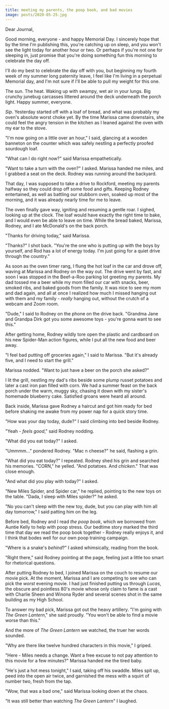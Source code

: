 ```yaml
---
title: meeting my parents, the poop book, and bad movies
image: posts/2020-05-25.jpg
---
```


Dear Journal,

Good morning, everyone - and happy Memorial Day.  I sincerely hope
that by the time I'm publishing this, you're catching up on sleep, and
you won't see the light today for another hour or two.  Or perhaps if
you're not one for sleeping in, just promise that you're doing
something fun this morning to celebrate the day off.

I'll do my best to celebrate the day off with you, but beginning my
fourth week of my summer long paternity leave, I feel like I'm living
in a perpetual Memorial day, and I'm not sure if I'll be able to pull
my weight for this one.

The sun.  The heat.  Waking up with swampy, wet air in your lungs.
Big crunchy junebug carcasses littered around the deck underneath the
porch light.  Happy summer, everyone.

_Sip_.  Yesterday started off with a loaf of bread, and what was
probably my oven's absolute worst choke yet.  By the time Marissa came
downstairs, she could feel the angry tension in the kitchen as I
leaned against the oven with my ear to the stove.

"I'm now going on a little over an hour," I said, glancing at a wooden
banneton on the counter which was safely nestling a perfectly proofed
sourdough loaf.

"What can I do right now?" said Marissa empathetically.

"Want to take a turn with the oven?" I asked.  Marissa handed me
miles, and I grabbed a seat on the deck.  Rodney was running around
the backyard.

That day, I was supposed to take a drive to Rockford, meeting my
parents halfway so they could drop off some food and gifts.  Keeping
Rodney entertained, as well as battling our stubborn oven, soaked up
most of the morning, and it was already nearly time for me to leave.

The oven finally gave way, igniting and resuming a gentle roar.  I
sighed, looking up at the clock.  The loaf would have exactly the
right time to bake, and I would even be able to leave on time.  While
the bread baked, Marissa, Rodney, and I ate McDonald's on the back
porch.

"Thanks for driving today," said Marissa.

"Thanks?" I shot back.  "You're the one who is putting up with the
boys by yourself, and Rod has a lot of energy today.  I'm just going
for a quiet drive through the country."

As soon as the oven timer rang, I flung the hot loaf in the car and
drove off, waving at Marissa and Rodney on the way out.  The drive
went by fast, and soon I was stopped in the Beef-a-Roo parking lot
greeting my parents.  My dad tossed me a beer while my mom filled our
car with snacks, beer, smoked ribs, and baked goods from the family.
It was nice to see my mom and dad again, and all at once I realized
how much I missed hanging out with them and my family - _really_
hanging out, without the crutch of a webcam and Zoom room.

"Dude," I said to Rodney on the phone on the drive back.  "Grandma
Jane and Grandpa Dirk got you some awesome toys - you're gonna want to
see this."

After getting home, Rodney wildly tore open the plastic and cardboard
on his new Spider-Man action figures, while I put all the new food and
beer away.

"I feel bad putting off groceries again," I said to Marissa.  "But
it's already five, and I need to start the grill."

Marissa nodded.  "Want to just have a beer on the porch she asked?"

I lit the grill, nestling my dad's ribs beside some plump russet
potatoes and later a cast iron pan filled with corn.  We had a summer
feast on the back porch under the warm, muggy sky, chasing it down
with my sister's homemade blueberry cake.  Satisfied groans were heard
all around.

Back inside, Marissa gave Rodney a haircut and got him ready for bed
before shaking me awake from my power nap for a quick story time.

"How was your day today, dude?" I said climbing into bed beside
Rodney.

"Yeah - _feels good_," said Rodney nodding.

"What did you eat today?" I asked.

"Ummmm..." pondered Rodney.  "Mac n cheese?" he said, flashing a grin.

"What did you eat today?" I repeated.  Rodney shed his grin and
searched his memories.  "CORN," he yelled.  "And potatoes.  And
_chicken_."  That was close enough.

"And what did you play with today?" I asked.

"New Miles Spider, and Spider car," he replied, pointing to the new
toys on the table.  "Dada, I sleep with Miles spider?" he asked.

"No you can't sleep with the new toy, dude, but you can play with him
all day tomorrow," I said patting him on the leg.

Before bed, Rodney and I read _the poop book_, which we borrowed from
Auntie Kelly to help with poop stress.  Our bedtime story marked the
third time that day we read the poop book together - Rodney really
enjoys it, and I think that bodes well for our own poop training
campaign.

"Where is a snake's _behind_?" I asked whimsically, reading from the
book.

"Right there," said Rodney pointing at the page, feeling just a little
too smart for rhetorical questions.

After putting Rodney to bed, I joined Marissa on the couch to resume
our movie pick.  At the moment, Marissa and I are competing to see who
can pick the _worst_ evening movie.  I had just finished putting us
through _Lucas_, the obscure and pointless 80's movie whose only claim
to fame is a cast with Charlie Sheen and Winona Ryder and several
scenes shot in the same building as my High School.

To answer my bad pick, Marissa got out the heavy artillery.  "I'm
going with _The Green Lantern_," she said proudly.  "You won't be able
to find a movie worse than this."

And the more of _The Green Lantern_ we watched, the truer her words
sounded.

"Why are there like twelve hundred characters in this movie," I
griped.

"Here - Miles needs a change.  Want a free excuse to not pay attention
to this movie for a few minutes?"  Marissa handed me the tired baby.

"He's just a hot mess tonight," I said, taking off his swaddle.  Miles
spit up, peed into the open air twice, and garnished the mess with a
squirt of number two, fresh from the tap.

"Wow, that was a bad one," said Marissa looking down at the chaos.

"It was still better than watching _The Green Lantern_" I laughed.
